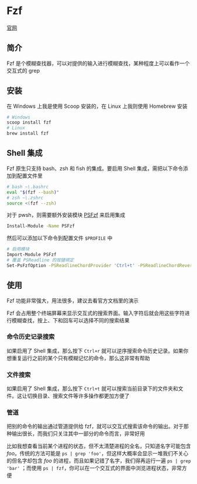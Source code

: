 # Fzf

[官网](https://junegunn.github.io/fzf/)

## 简介

Fzf 是个模糊查找器，可以对提供的输入进行模糊查找，某种程度上可以看作一个交互式的 grep

## 安装

在 Windows 上我是使用 Scoop 安装的，在 Linux 上我则使用 Homebrew 安装

```sh
# Windows
scoop install fzf
# Linux
brew install fzf
```

## Shell 集成

Fzf 原生只支持 bash、zsh 和 fish 的集成。要启用 Shell 集成，需把以下命令添加到配置文件里

```sh
# bash ~\.bashrc
eval "$(fzf --bash)"
# zsh ~\.zshrc
source <(fzf --zsh)
```

对于 pwsh，则需要额外安装模块 [PSFzf](https://github.com/kelleyma49/PSFzf) 来启用集成

```sh
Install-Module -Name PSFzf
```

然后可以添加以下命令到配置文件 `$PROFILE` 中

```sh
# 启用模块
Import-Module PSFzf
# 覆盖 PSReadline 的按键绑定
Set-PsFzfOption -PSReadlineChordProvider 'Ctrl+t' -PSReadlineChordReverseHistory 'Ctrl+r'
```

## 使用

Fzf 功能非常强大，用法很多，建议去看官方文档里的演示

Fzf 会占用整个终端屏幕来显示交互式的搜索界面。输入字符后就会用这些字符进行模糊查找，按上、下和回车可以选择不同的搜索结果

### 命令历史记录搜索

如果启用了 Shell 集成，那么按下 `Ctrl+r` 就可以逆序搜索命令历史记录。如果你想重复运行之前的某个只有模糊记忆的命令，那么这非常有帮助

### 文件搜索

如果启用了 Shell 集成，那么按下 `Ctrl+t` 就可以搜索当前目录下的文件夹和文件。这让切换目录、搜索文件等许多操作都更加方便了

### 管道

把别的命令的输出通过管道提供给 fzf，就可以交互式搜索该命令的输出。对于那种输出很长，而我们只关注其中一部分的命令而言，非常好用

比如我想查看当前某个进程的状态，但不太清楚进程的全名，只知道名字可能包含 *foo*。传统的方法可能是 `ps | grep 'foo'`，但这样大概率会显示一堆我们不关心的但名字却包含 *foo* 的进程，而且如果记错了名字，我们得再运行一遍 `ps | grep 'bar'` ；而使用 `ps | fzf`，你可以在一个交互式的界面中浏览进程状态，非常方便
